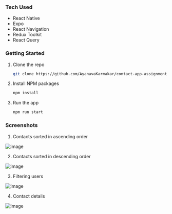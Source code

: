 ### Tech Used

- React Native
- Expo
- React Navigation
- Redux Toolkit
- React Query

### Getting Started

1. Clone the repo

   ```bash
   git clone https://github.com/AyanavaKarmakar/contact-app-assignment.git
   ```

2. Install NPM packages

   ```bash
   npm install
   ```

3. Run the app
   ```bash
   npm run start
   ```

### Screenshots

1. Contacts sorted in ascending order

![image](https://media.discordapp.net/attachments/1087700436003328032/1118906337254977626/Screenshot_20230615_194309_Expo_Go.png?width=268&height=597)

2. Contacts sorted in descending order

![image](https://media.discordapp.net/attachments/1087700436003328032/1118906338341290197/Screenshot_20230615_194316_Expo_Go.png?width=268&height=597)

3. Filtering users

![image](https://media.discordapp.net/attachments/1087700436003328032/1118906337959624744/Screenshot_20230615_194330_Expo_Go.png?width=268&height=597)

4. Contact details

![image](https://media.discordapp.net/attachments/1087700436003328032/1118906337565343754/Screenshot_20230615_194341_Expo_Go.png?width=268&height=597)

